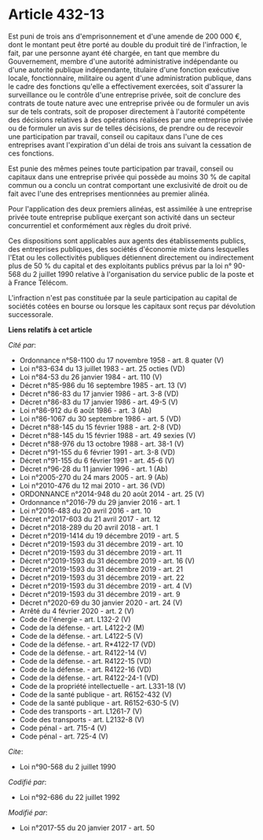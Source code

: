 # Article 432-13

Est puni de trois ans d'emprisonnement et d'une amende de 200 000 €, dont le montant peut être porté au double du produit
tiré de l'infraction, le fait, par une personne ayant été chargée, en tant que membre du Gouvernement, membre d'une autorité
administrative indépendante ou d'une autorité publique indépendante, titulaire d'une fonction exécutive locale,
fonctionnaire, militaire ou agent d'une administration publique, dans le cadre des fonctions qu'elle a effectivement
exercées, soit d'assurer la surveillance ou le contrôle d'une entreprise privée, soit de conclure des contrats de toute
nature avec une entreprise privée ou de formuler un avis sur de tels contrats, soit de proposer directement à l'autorité
compétente des décisions relatives à des opérations réalisées par une entreprise privée ou de formuler un avis sur de telles
décisions, de prendre ou de recevoir une participation par travail, conseil ou capitaux dans l'une de ces entreprises avant
l'expiration d'un délai de trois ans suivant la cessation de ces fonctions. 

Est punie des mêmes peines toute participation par travail, conseil ou capitaux dans une entreprise privée qui possède au
moins 30 % de capital commun ou a conclu un contrat comportant une exclusivité de droit ou de fait avec l'une des entreprises
mentionnées au premier alinéa. 

Pour l'application des deux premiers alinéas, est assimilée à une entreprise privée toute entreprise publique exerçant son
activité dans un secteur concurrentiel et conformément aux règles du droit privé. 

Ces dispositions sont applicables aux agents des établissements publics, des entreprises publiques, des sociétés d'économie
mixte dans lesquelles l'Etat ou les collectivités publiques détiennent directement ou indirectement plus de 50 % du capital
et des exploitants publics prévus par la loi n° 90-568 du 2 juillet 1990 relative à l'organisation du service public de la
poste et à France Télécom. 

L'infraction n'est pas constituée par la seule participation au capital de sociétés cotées en bourse ou lorsque les capitaux
sont reçus par dévolution successorale.

**Liens relatifs à cet article**

_Cité par_:

  - Ordonnance n°58-1100 du 17 novembre 1958 - art. 8 quater (V)
  - Loi n°83-634 du 13 juillet 1983 - art. 25 octies (VD)
  - Loi n°84-53 du 26 janvier 1984 - art. 110 (V)
  - Décret n°85-986 du 16 septembre 1985 - art. 13 (V)
  - Décret n°86-83 du 17 janvier 1986 - art. 3-8 (VD)
  - Décret n°86-83 du 17 janvier 1986 - art. 49-5 (V)
  - Loi n°86-912 du 6 août 1986 - art. 3 (Ab)
  - Loi n°86-1067 du 30 septembre 1986 - art. 5 (VD)
  - Décret n°88-145 du 15 février 1988 - art. 2-8 (VD)
  - Décret n°88-145 du 15 février 1988 - art. 49 sexies (V)
  - Décret n°88-976 du 13 octobre 1988 - art. 38-1 (V)
  - Décret n°91-155 du 6 février 1991 - art. 3-8 (VD)
  - Décret n°91-155 du 6 février 1991 - art. 45-6 (V)
  - Décret n°96-28 du 11 janvier 1996 - art. 1 (Ab)
  - Loi n°2005-270 du 24 mars 2005 - art. 9 (Ab)
  - Loi n°2010-476 du 12 mai 2010 - art. 36 (VD)
  - ORDONNANCE n°2014-948 du 20 août 2014 - art. 25 (V)
  - Ordonnance n°2016-79 du 29 janvier 2016 - art. 1
  - Loi n°2016-483 du 20 avril 2016 - art. 10
  - Décret n°2017-603 du 21 avril 2017 - art. 12
  - Décret n°2018-289 du 20 avril 2018 - art. 1
  - Décret n°2019-1414 du 19 décembre 2019 - art. 5
  - Décret n°2019-1593 du 31 décembre 2019 - art. 10
  - Décret n°2019-1593 du 31 décembre 2019 - art. 11
  - Décret n°2019-1593 du 31 décembre 2019 - art. 16 (V)
  - Décret n°2019-1593 du 31 décembre 2019 - art. 21
  - Décret n°2019-1593 du 31 décembre 2019 - art. 22
  - Décret n°2019-1593 du 31 décembre 2019 - art. 4 (V)
  - Décret n°2019-1593 du 31 décembre 2019 - art. 9
  - Décret n°2020-69 du 30 janvier 2020 - art. 24 (V)
  - Arrêté du 4 février 2020 - art. 2 (V)
  - Code de l'énergie - art. L132-2 (V)
  - Code de la défense. - art. L4122-2 (M)
  - Code de la défense. - art. L4122-5 (V)
  - Code de la défense. - art. R*4122-17 (VD)
  - Code de la défense. - art. R4122-14 (V)
  - Code de la défense. - art. R4122-15 (VD)
  - Code de la défense. - art. R4122-16 (VD)
  - Code de la défense. - art. R4122-24-1 (VD)
  - Code de la propriété intellectuelle - art. L331-18 (V)
  - Code de la santé publique - art. R6152-432 (V)
  - Code de la santé publique - art. R6152-630-5 (V)
  - Code des transports - art. L1261-7 (V)
  - Code des transports - art. L2132-8 (V)
  - Code pénal - art. 715-4 (V)
  - Code pénal - art. 725-4 (V)

_Cite_:

  - Loi n°90-568 du 2 juillet 1990

_Codifié par_:

  - Loi n°92-686 du 22 juillet 1992

_Modifié par_:

  - Loi n°2017-55 du 20 janvier 2017 - art. 50
